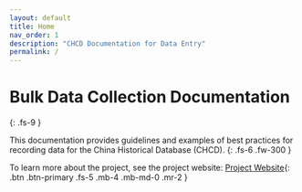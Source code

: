 ```yaml
---
layout: default
title: Home
nav_order: 1
description: "CHCD Documentation for Data Entry"
permalink: /
---
```


# Bulk Data Collection Documentation
{: .fs-9 }

This documentation provides guidelines and examples of best practices for recording data for the China Historical Database (CHCD).
{: .fs-6 .fw-300 }

To learn more about the project, see the project website:
[Project Website](https://chcdatabase.com/){: .btn .btn-primary .fs-5 .mb-4 .mb-md-0 .mr-2 }
